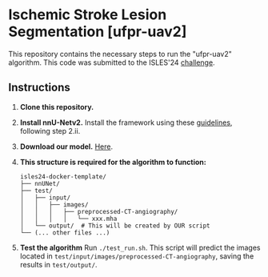 # Ischemic Stroke Lesion Segmentation [ufpr-uav2]

This repository contains the necessary steps to run the "ufpr-uav2" algorithm. This code was submitted to the ISLES'24 [challenge](https://isles-24.grand-challenge.org).

## Instructions

1. **Clone this repository.**

2. **Install nnU-Netv2.**
  Install the framework using these [guidelines](https://github.com/MIC-DKFZ/nnUNet/blob/master/documentation/installation_instructions.md), following step 2.ii.

3. **Download our model.**
  [Here](https://drive.google.com/file/d/1L72vfeI8wDWkbs33dle_OlasBHE__ZcG/view?usp=sharing).
  
4. **This structure is required for the algorithm to function:** 

    ```plaintext
    isles24-docker-template/
    ├── nnUNet/
    ├── test/
    │   ├── input/
    │   │   ├── images/
    │   │   │   ├── preprocessed-CT-angiography/
    │   │   │   │   └── xxx.mha
    │   └── output/  # This will be created by OUR script
    └── (... other files ...)
    ```

4. **Test the algorithm** 
  Run `./test_run.sh`. This script will predict the images located in `test/input/images/preprocessed-CT-angiography`, saving the results in `test/output/`.
